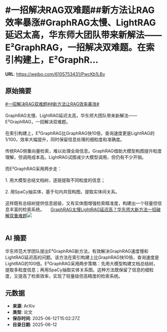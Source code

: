 # #一招解决RAG双难题##新方法让RAG效率暴涨#GraphRAG太慢、LightRAG延迟太高，华东师大团队带来新解法——E²GraphRAG，一招解决双难题。在索引构建上，E²GraphR...

**URL**: https://weibo.com/6105753431/PwcKb1LBv

## 原始摘要

<a href="https://m.weibo.cn/search?containerid=231522type%3D1%26t%3D10%26q%3D%23%E4%B8%80%E6%8B%9B%E8%A7%A3%E5%86%B3RAG%E5%8F%8C%E9%9A%BE%E9%A2%98%23&amp;extparam=%23%E4%B8%80%E6%8B%9B%E8%A7%A3%E5%86%B3RAG%E5%8F%8C%E9%9A%BE%E9%A2%98%23" data-hide=""><span class="surl-text">#一招解决RAG双难题#</span></a><a href="https://m.weibo.cn/search?containerid=231522type%3D1%26t%3D10%26q%3D%23%E6%96%B0%E6%96%B9%E6%B3%95%E8%AE%A9RAG%E6%95%88%E7%8E%87%E6%9A%B4%E6%B6%A8%23&amp;extparam=%23%E6%96%B0%E6%96%B9%E6%B3%95%E8%AE%A9RAG%E6%95%88%E7%8E%87%E6%9A%B4%E6%B6%A8%23" data-hide=""><span class="surl-text">#新方法让RAG效率暴涨#</span></a><br><br>GraphRAG太慢、LightRAG延迟太高，华东师大团队带来新解法——E²GraphRAG，一招解决双难题。<br><br>在索引构建上，E²GraphRAG比GraphRAG快10倍，查询速度更是LightRAG的1/100，效率大幅提升，同时保留信息处理的细粒度和准确度。<br><br>传统RAG侧重向量检索，难以处理全局信息。GraphRAG借助大模型构图提升粒度理解，但调用成本高。LightRAG试图减少大模型调用，但仍有不少开销。<br><br>而E²GraphRAG采用两步走：<br><br>1. 用大模型总结文档树，逐层提取不同粒度的信息；<br><br>2. 用SpaCy抽实体，基于句内共现构图，提取实体间关系。<br><br>这样既有总结树提供信息层级，又有实体图增强检索精准度，构建出一个轻量但信息丰富的检索系统。 <a href="https://weibo.com/ttarticle/p/show?id=2309405176754871861385" data-hide=""><span class="url-icon"><img style="width: 1rem;height: 1rem" src="https://h5.sinaimg.cn/upload/2015/09/25/3/timeline_card_small_article_default.png" referrerpolicy="no-referrer"></span><span class="surl-text">GraphRAG太慢LightRAG延迟高？华东师大新方法一招破解双重难题</span></a><img style="" src="https://tvax4.sinaimg.cn/large/006Fd7o3gy1i2cmxzfsb9j30rn0fkdij.jpg" referrerpolicy="no-referrer"><br><br>

## AI 摘要

华东师范大学团队提出E²GraphRAG新方法，有效解决GraphRAG速度慢和LightRAG延迟高的问题。该方法在索引构建上比GraphRAG快10倍，查询速度是LightRAG的100倍。E²GraphRAG采用两步策略：先用大模型构建文档总结树，提取多粒度信息；再用SpaCy抽取实体关系图。这种方法既保留了信息的细粒度，又提高了检索效率，实现了轻量级但高精度的检索系统。

## 元数据

- **来源**: ArXiv
- **类型**: 论文
- **保存时间**: 2025-06-12T15:02:27Z
- **目录日期**: 2025-06-12
